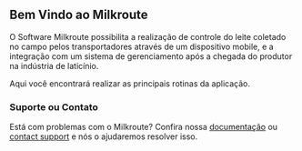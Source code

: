 ## Bem Vindo ao Milkroute

O Software Milkroute possibilita a realização de controle do leite coletado no campo pelos transportadores através de um dispositivo mobile, e a integração com um sistema de gerenciamento após a chegada do produtor na indústria de laticínio.

Aqui você encontrará realizar as principais rotinas da aplicação.

### Suporte ou Contato

Está com problemas com o Milkroute? Confira nossa [documentação](https://github.com/rfsolutionit/milkroute/sumario/) ou [contact support](http://suporte.rfsolutionit.com.br/otrs/customer.pl) e nós o ajudaremos resolver isso.
